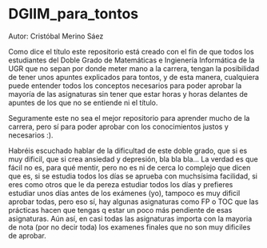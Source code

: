 # DGIIM_para_tontos
Autor: Cristóbal Merino Sáez 

Como dice el título este repositorio está creado con el fin de que todos los estudiantes del Doble Grado de Matemáticas e Ingienería Informática de la UGR que no sepan por donde meter mano a la carrera, tengan la posibilidad de tener unos apuntes explicados para tontos, y de esta manera, cualquiera puede entender todos los conceptos necesarios para poder aprobar la mayoría de las asignaturas sin tener que estar horas y horas delantes de apuntes de los que no se entiende ni el título.


Seguramente este no sea el mejor repositorio para aprender mucho de la carrera, pero sí para poder aprobar con los conocimientos justos y necesarios :).


Habréis escuchado hablar de la dificultad de este doble grado, que si es muy dificil, que si crea ansiedad y depresión, bla bla bla... La verdad es que fácil no es, para qué mentir, pero no es ni de cerca lo complejo que dicen que es, si se estudia todos los días se aprueba con muchsísima facilidad, si eres como otros que le da pereza estudiar todos los días y prefieres estudiar unos días antes de los exámenes (yo), tampoco es muy dificil aprobar todas, pero eso sí, hay algunas asignaturas como FP o TOC que las prácticas hacen que tengas q estar un poco más pendiente de esas asignaturas. Aún así, en casi todas las asignaturas importa con la mayoria de nota (por no decir toda) los examenes finales que no son muy dificiles de aprobar.
